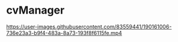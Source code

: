 # cvManager


https://user-images.githubusercontent.com/83559441/190161006-736e23a3-b9f4-483a-8a73-193f8f6115fe.mp4

